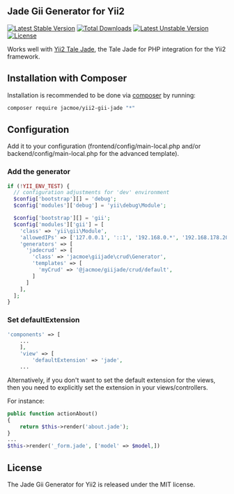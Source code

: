 ## Jade Gii Generator for Yii2

[![Latest Stable Version](https://poser.pugx.org/jacmoe/yii2-gii-jade/v/stable)](https://packagist.org/packages/jacmoe/yii2-gii-jade) [![Total Downloads](https://poser.pugx.org/jacmoe/yii2-gii-jade/downloads)](https://packagist.org/packages/jacmoe/yii2-gii-jade) [![Latest Unstable Version](https://poser.pugx.org/jacmoe/yii2-gii-jade/v/unstable)](https://packagist.org/packages/jacmoe/yii2-gii-jade) [![License](https://poser.pugx.org/jacmoe/yii2-gii-jade/license)](https://packagist.org/packages/jacmoe/yii2-gii-jade)

Works well with [Yii2 Tale Jade](https://bitbucket.org/jacmoe/yii2-tale-jade), the Tale Jade for PHP integration for the Yii2 framework.

## Installation with Composer

Installation is recommended to be done via [composer](https://getcomposer.org) by running:
```bash
composer require jacmoe/yii2-gii-jade "*"
```

## Configuration
Add it to your configuration (frontend/config/main-local.php and/or backend/config/main-local.php for the advanced template).

### Add the generator

```php
if (!YII_ENV_TEST) {
  // configuration adjustments for 'dev' environment
  $config['bootstrap'][] = 'debug';
  $config['modules']['debug'] = 'yii\debug\Module';

  $config['bootstrap'][] = 'gii';
  $config['modules']['gii'] = [
    'class' => 'yii\gii\Module',
    'allowedIPs' => ['127.0.0.1', '::1', '192.168.0.*', '192.168.178.20'],
    'generators' => [
      'jadecrud' => [
        'class' => 'jacmoe\giijade\crud\Generator',
        'templates' => [
          'myCrud' => '@jacmoe/giijade/crud/default',
        ]
      ]
    ],
  ];
}
```

### Set defaultExtension
```php
'components' => [
    ...
    ],
    'view' => [
        'defaultExtension' => 'jade',
    ...
```

Alternatively, if you don't want to set the default extension for the views, then you need to explicitly set the extension in your views/controllers.

For instance:

```php
public function actionAbout()
{
    return $this->render('about.jade');
}
...
$this->render('_form.jade', ['model' => $model,])
```

## License
The Jade Gii Generator for Yii2 is released under the MIT license.
